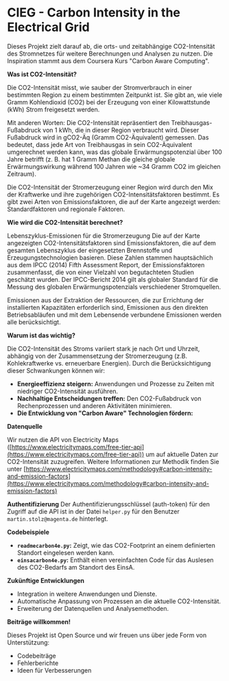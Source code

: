 # CIEG - Carbon Intensity in the Electrical Grid

Dieses Projekt zielt darauf ab, die orts- und zeitabhängige CO2-Intensität des Stromnetzes für weitere Berechnungen und Analysen zu nutzen. Die Inspiration stammt aus dem Coursera Kurs "Carbon Aware Computing".

**Was ist CO2-Intensität?**

Die CO2-Intensität misst, wie sauber der Stromverbrauch in einer bestimmten Region zu einem bestimmten Zeitpunkt ist. Sie gibt an, wie viele Gramm Kohlendioxid (CO2) bei der Erzeugung von einer Kilowattstunde (kWh) Strom freigesetzt werden. 

Mit anderen Worten: Die CO2-Intensität repräsentiert den Treibhausgas-Fußabdruck von 1 kWh, die in dieser Region verbraucht wird. Dieser Fußabdruck wird in gCO2-Äq (Gramm CO2-Äquivalent) gemessen. Das bedeutet, dass jede Art von Treibhausgas in sein CO2-Äquivalent umgerechnet werden kann, was das globale Erwärmungspotenzial über 100 Jahre betrifft (z. B. hat 1 Gramm Methan die gleiche globale Erwärmungswirkung während 100 Jahren wie ~34 Gramm CO2 im gleichen Zeitraum).

Die CO2-Intensität der Stromerzeugung einer Region wird durch den Mix der Kraftwerke und ihre zugehörigen CO2-Intensitätsfaktoren bestimmt. Es gibt zwei Arten von Emissionsfaktoren, die auf der Karte angezeigt werden: Standardfaktoren und regionale Faktoren.

**Wie wird die CO2-Intensität berechnet?**

Lebenszyklus-Emissionen für die Stromerzeugung
Die auf der Karte angezeigten CO2-Intensitätsfaktoren sind Emissionsfaktoren, die auf dem gesamten Lebenszyklus der eingesetzten Brennstoffe und Erzeugungstechnologien basieren. Diese Zahlen stammen hauptsächlich aus dem IPCC (2014) Fifth Assessment Report, der Emissionsfaktoren zusammenfasst, die von einer Vielzahl von begutachteten Studien geschätzt wurden. Der IPCC-Bericht 2014 gilt als globaler Standard für die Messung des globalen Erwärmungspotenzials verschiedener Stromquellen.

Emissionen aus der Extraktion der Ressourcen, die zur Errichtung der installierten Kapazitäten erforderlich sind, Emissionen aus den direkten Betriebsabläufen und mit dem Lebensende verbundene Emissionen werden alle berücksichtigt.

**Warum ist das wichtig?**


Die CO2-Intensität des Stroms variiert stark je nach Ort und Uhrzeit, abhängig von der Zusammensetzung der Stromerzeugung (z.B. Kohlekraftwerke vs. erneuerbare Energien).  Durch die Berücksichtigung dieser Schwankungen können wir:

* **Energieeffizienz steigern:** Anwendungen und Prozesse zu Zeiten mit niedriger CO2-Intensität ausführen.
* **Nachhaltige Entscheidungen treffen:** Den CO2-Fußabdruck von Rechenprozessen und anderen Aktivitäten minimieren.
* **Die Entwicklung von "Carbon Aware" Technologien fördern:**

**Datenquelle**

Wir nutzen die API von Electricity Maps ([https://www.electricitymaps.com/free-tier-api](https://www.electricitymaps.com/free-tier-api)) um auf aktuelle Daten zur CO2-Intensität zuzugreifen. Weitere Informationen zur Methodik finden Sie unter [https://www.electricitymaps.com/methodology#carbon-intensity-and-emission-factors](https://www.electricitymaps.com/methodology#carbon-intensity-and-emission-factors)

**Authentifizierung**
Der Authentifizierungsschlüssel (auth-token) für den Zugriff auf die API ist in der Datei `helper.py` für den Benutzer `martin.stolz@magenta.de` hinterlegt.

**Codebeispiele**

* **`readmecarbon4e.py`:** Zeigt, wie das CO2-Footprint an einem definierten Standort eingelesen werden kann.
* **`einsacarbon4e.py`:** Enthält einen vereinfachten Code für das Auslesen des CO2-Bedarfs am Standort des EinsA.

**Zukünftige Entwicklungen**


* Integration in weitere Anwendungen und Dienste.
* Automatische Anpassung von Prozessen an die aktuelle CO2-Intensität.
* Erweiterung der Datenquellen und Analysemethoden.

**Beiträge willkommen!**

Dieses Projekt ist Open Source und wir freuen uns über jede Form von Unterstützung:

* Codebeiträge
* Fehlerberichte
* Ideen für Verbesserungen




